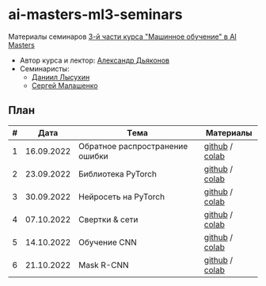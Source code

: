 # ai-masters-ml3-seminars
Материалы семинаров [3-й части курса "Машинное обучение" в AI Masters](https://aimasters.ru/ml3)

* Автор курса и лектор: [Александр Дьяконов](https://github.com/Dyakonov)
* Семинаристы:
  * [Даниил Лысухин](https://github.com/lysukhin)
  * [Сергей Малашенко](https://github.com/SergeyMalashenko)
  
## План

|#  |Дата       |Tема                                         |Материалы                                                            
|---|-----------|---------------------------------------------|---------------------------------------------------------------------|
|1  |16.09.2022 |Обратное распространение ошибки              |[github](01_backprop/seminar01_backprop.ipynb) / [colab](https://githubtocolab.com/lysukhin/ai-masters-ml3-seminars/blob/main/01_backprop/seminar01_backprop.ipynb)|
|2  |23.09.2022 |Библиотека PyTorch                           |[github](02_pytorch/seminar02_pytorch.ipynb) / [colab](https://githubtocolab.com/lysukhin/ai-masters-ml3-seminars/blob/main/02_pytorch/seminar02_pytorch.ipynb)|
|3  |30.09.2022 |Нейросеть на PyTorch                         |[github](03_neuralnet/seminar03_neuralnet.ipynb) / [colab](https://githubtocolab.com/lysukhin/ai-masters-ml3-seminars/blob/main/03_neuralnet/seminar03_neuralnet.ipynb)|
|4  |07.10.2022 |Свертки & сети                               |[github](04_convolutions/seminar04_convolutions.ipynb) / [colab](https://githubtocolab.com/lysukhin/ai-masters-ml3-seminars/blob/main/04_convolutions/seminar04_convolutions.ipynb)|
|5  |14.10.2022 |Обучение CNN                                 |[github](05_cnn/seminar05_cnn.ipynb) / [colab](https://githubtocolab.com/lysukhin/ai-masters-ml3-seminars/blob/main/05_cnn/seminar05_cnn.ipynb)|
|6  |21.10.2022 |Mask R-CNN                                   |[github](06_mask_r_cnn/seminar06_mask_r_cnn.ipynb) / [colab](https://githubtocolab.com/lysukhin/ai-masters-ml3-seminars/blob/main/06_mask_r_cnn/seminar06_mask_r_cnn.ipynb)|
